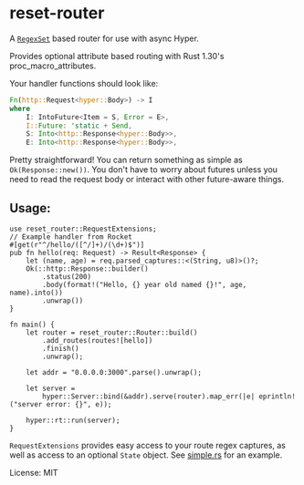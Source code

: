 # reset-router

A [`RegexSet`](https://doc.rust-lang.org/regex/regex/struct.RegexSet.html) based router for use with async Hyper.

Provides optional attribute based routing with Rust 1.30's proc_macro_attributes.

Your handler functions should look like:

```rust
Fn(http::Request<hyper::Body>) -> I
where
    I: IntoFuture<Item = S, Error = E>,
    I::Future: 'static + Send,
    S: Into<http::Response<hyper::Body>>,
    E: Into<http::Response<hyper::Body>>,
```

Pretty straightforward! You can return something as simple as `Ok(Response::new())`. You don't have to worry about futures
unless you need to read the request body or interact with other future-aware things.

## Usage:

```rust,ignore
use reset_router::RequestExtensions;
// Example handler from Rocket
#[get(r"^/hello/([^/]+)/(\d+)$")]
pub fn hello(req: Request) -> Result<Response> {    
    let (name, age) = req.parsed_captures::<(String, u8)>()?;
    Ok(::http::Response::builder()
        .status(200)
        .body(format!("Hello, {} year old named {}!", age, name).into())
        .unwrap())
}

fn main() {
    let router = reset_router::Router::build()
        .add_routes(routes![hello])
        .finish()
        .unwrap();

    let addr = "0.0.0.0:3000".parse().unwrap();

    let server =
        hyper::Server::bind(&addr).serve(router).map_err(|e| eprintln!("server error: {}", e));

    hyper::rt::run(server);
}
```

`RequestExtensions` provides easy access to your route regex captures, as well as access to an optional `State` object. See [simple.rs](https://github.com/kardeiz/reset-router/blob/master/examples/simple.rs) for an example.

License: MIT